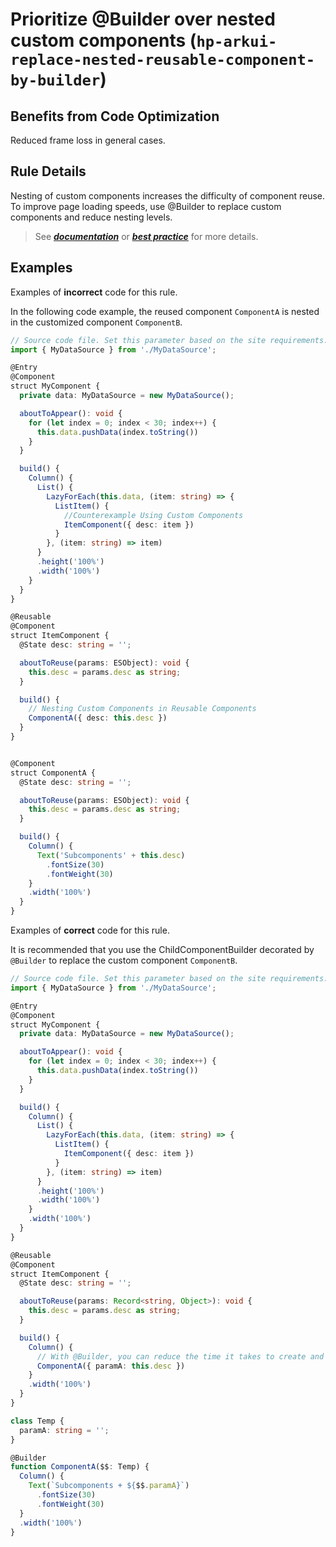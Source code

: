 # Prioritize @Builder over nested custom components (`hp-arkui-replace-nested-reusable-component-by-builder`)

## Benefits from Code Optimization
Reduced frame loss in general cases.

## Rule Details
Nesting of custom components increases the difficulty of component reuse. To improve page loading speeds, use @Builder to replace custom components and reduce nesting levels.

> See [***documentation***](https://developer.huawei.com/consumer/{{region}}/doc/harmonyos-guides-{{apiVersion}}/ide_hp-arkui--replace-reusable-by-builder-{{apiVersion}}) or [***best practice***](https://developer.huawei.com/consumer/cn/doc/best-practices-V5/bpta-component-reuse-V5#section937434455716) for more details.

## Examples

Examples of **incorrect** code for this rule.

In the following code example, the reused component `ComponentA` is nested in the customized component `ComponentB`.
```ts
// Source code file. Set this parameter based on the site requirements.
import { MyDataSource } from './MyDataSource';

@Entry
@Component
struct MyComponent {
  private data: MyDataSource = new MyDataSource();

  aboutToAppear(): void {
    for (let index = 0; index < 30; index++) {
      this.data.pushData(index.toString())
    }
  }

  build() {
    Column() {
      List() {
        LazyForEach(this.data, (item: string) => {
          ListItem() {
            //Counterexample Using Custom Components
            ItemComponent({ desc: item })
          }
        }, (item: string) => item)
      }
      .height('100%')
      .width('100%')
    }
  }
}

@Reusable
@Component
struct ItemComponent {
  @State desc: string = '';

  aboutToReuse(params: ESObject): void {
    this.desc = params.desc as string;
  }

  build() {
    // Nesting Custom Components in Reusable Components
    ComponentA({ desc: this.desc })
  }
}


@Component
struct ComponentA {
  @State desc: string = '';

  aboutToReuse(params: ESObject): void {
    this.desc = params.desc as string;
  }

  build() {
    Column() {
      Text('Subcomponents' + this.desc)
        .fontSize(30)
        .fontWeight(30)
    }
    .width('100%')
  }
}
```

Examples of **correct** code for this rule.

It is recommended that you use the ChildComponentBuilder decorated by `@Builder` to replace the custom component `ComponentB`.
```ts
// Source code file. Set this parameter based on the site requirements.
import { MyDataSource } from './MyDataSource';

@Entry
@Component
struct MyComponent {
  private data: MyDataSource = new MyDataSource();

  aboutToAppear(): void {
    for (let index = 0; index < 30; index++) {
      this.data.pushData(index.toString())
    }
  }

  build() {
    Column() {
      List() {
        LazyForEach(this.data, (item: string) => {
          ListItem() {
            ItemComponent({ desc: item })
          }
        }, (item: string) => item)
      }
      .height('100%')
      .width('100%')
    }
    .width('100%')
  }
}

@Reusable
@Component
struct ItemComponent {
  @State desc: string = '';

  aboutToReuse(params: Record<string, Object>): void {
    this.desc = params.desc as string;
  }

  build() {
    Column() {
      // With @Builder, you can reduce the time it takes to create and render custom components
      ComponentA({ paramA: this.desc })
    }
    .width('100%')
  }
}

class Temp {
  paramA: string = '';
}

@Builder
function ComponentA($$: Temp) {
  Column() {
    Text(`Subcomponents + ${$$.paramA}`)
      .fontSize(30)
      .fontWeight(30)
  }
  .width('100%')
}
```